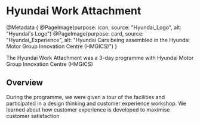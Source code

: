 # Hyundai Work Attachment

@Metadata {
    @PageImage(purpose: icon, source: "Hyundai_Logo", alt: "Hyundai's Logo")
    @PageImage(purpose: card, source: "Hyundai_Experience", alt: "Hyundai Cars being assembled in the Hyundai Motor Group Innovation Centre (HMGICS)")
}

The Hyundai Work Attachment was a 3-day programme with Hyundai Motor Group Innovation Centre (HMGICS)

## Overview

During the programme, we were given a tour of the facilities and participated in a design thinking and customer experience workshop. We learned about how customer experience is developed to maximise customer satisfaction
